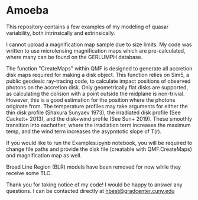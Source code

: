 # Amoeba
This repository contains a few examples of my modeling of quasar variability, both intrinsically and extrinsically.

I cannot upload a magnification map sample due to size limits. My code was written to use microlensing magnification maps which are pre-calculated, where many can be found on the GERLUMPH database. 

The function "CreateMaps" within QMF is designed to generate all accretion disk maps required for making a disk object. This function relies on Sim5, a public geodesic ray-tracing code, to calculate impact positions of observed photons on the accretion disk. Only geometrically flat disks are supported, as calculating the colision with a point outside the midplane is non-trivial. However, this is a good estimation for the position where the photons originate from. The temperature profiles may take arguments for either the thin disk profile (Shakura Sunyaev 1973), the irradiated disk profile (See Cackett+ 2013), and the disk+wind profile (See Sun+ 2019). These smoothly transition into eachother, where the irradiation term increases the maximum temp, and the wind term increases the asypmtotic slope of T(r).

If you would like to run the Examples.ipynb notebook, you will be required to change file paths and provide the disk file (creatable with QMF.CreateMaps) and magnification map as well.

Broad Line Region (BLR) models have been removed for now while they receive some TLC. 


Thank you for taking notice of my code! I would be happy to answer any questions. I can be contacted directly at hbest@gradcenter.cuny.edu

